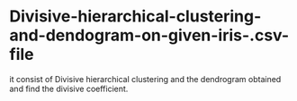 # Divisive-hierarchical-clustering-and-dendogram-on-given-iris-.csv-file
it consist of Divisive hierarchical clustering and the dendrogram obtained and find the divisive coefficient.
